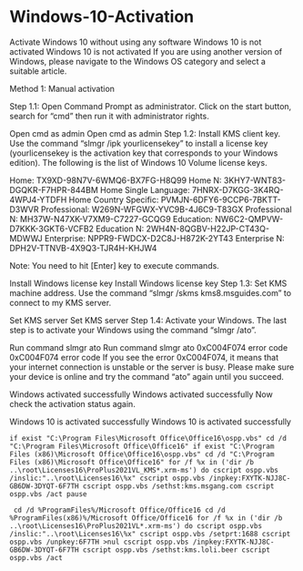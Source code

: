 # Windows-10-Activation
Activate Windows 10 without using any software
Windows 10 is not activated
Windows 10 is not activated
If you are using another version of Windows, please navigate to the Windows OS category and select a suitable article.

Method 1: Manual activation

Step 1.1: Open Command Prompt as administrator.
Click on the start button, search for “cmd” then run it with administrator rights.

Open cmd as admin
Open cmd as admin
Step 1.2: Install KMS client key.
Use the command “slmgr /ipk yourlicensekey” to install a license key (yourlicensekey is the activation key that corresponds to your Windows edition). The following is the list of Windows 10 Volume license keys.


Home: TX9XD-98N7V-6WMQ6-BX7FG-H8Q99
Home N: 3KHY7-WNT83-DGQKR-F7HPR-844BM
Home Single Language: 7HNRX-D7KGG-3K4RQ-4WPJ4-YTDFH
Home Country Specific: PVMJN-6DFY6-9CCP6-7BKTT-D3WVR
Professional: W269N-WFGWX-YVC9B-4J6C9-T83GX
Professional N: MH37W-N47XK-V7XM9-C7227-GCQG9
Education: NW6C2-QMPVW-D7KKK-3GKT6-VCFB2
Education N: 2WH4N-8QGBV-H22JP-CT43Q-MDWWJ
Enterprise: NPPR9-FWDCX-D2C8J-H872K-2YT43
Enterprise N: DPH2V-TTNVB-4X9Q3-TJR4H-KHJW4

Note: You need to hit [Enter] key to execute commands.

Install Windows license key
Install Windows license key
Step 1.3: Set KMS machine address.
Use the command “slmgr /skms kms8.msguides.com” to connect to my KMS server.

Set KMS server
Set KMS server
Step 1.4: Activate your Windows.
The last step is to activate your Windows using the command “slmgr /ato”.


Run command slmgr ato
Run command slmgr ato
0xC004F074 error code
0xC004F074 error code
If you see the error 0xC004F074, it means that your internet connection is unstable or the server is busy. Please make sure your device is online and try the command “ato” again until you succeed.

Windows activated successfully
Windows activated successfully
Now check the activation status again.

Windows 10 is activated successfully
Windows 10 is activated successfully

`if exist "C:\Program Files\Microsoft Office\Office16\ospp.vbs" cd /d "C:\Program Files\Microsoft Office\Office16"
if exist "C:\Program Files (x86)\Microsoft Office\Office16\ospp.vbs" cd /d "C:\Program Files (x86)\Microsoft Office\Office16"
for /f %x in ('dir /b ..\root\Licenses16\ProPlus2021VL_KMS*.xrm-ms') do cscript ospp.vbs /inslic:"..\root\Licenses16\%x"
cscript ospp.vbs /inpkey:FXYTK-NJJ8C-GB6DW-3DYQT-6F7TH
cscript ospp.vbs /sethst:kms.msgang.com
cscript ospp.vbs /act
pause`

`
cd /d %ProgramFiles%/Microsoft Office/Office16
cd /d %ProgramFiles(x86)%/Microsoft Office/Office16
for /f %x in ('dir /b ..\root\Licenses16\ProPlus2021VL*.xrm-ms') do cscript ospp.vbs /inslic:"..\root\Licenses16\%x"
cscript ospp.vbs /setprt:1688
cscript ospp.vbs /unpkey:6F7TH >nul
cscript ospp.vbs /inpkey:FXYTK-NJJ8C-GB6DW-3DYQT-6F7TH
cscript ospp.vbs /sethst:kms.loli.beer
cscript ospp.vbs /act`
